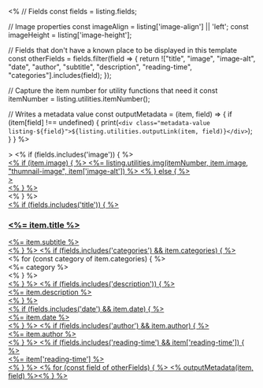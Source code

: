 <%
// Fields
const fields = listing.fields;

// Image properties
const imageAlign = listing['image-align'] || 'left';
const imageHeight = listing['image-height'];

// Fields that don't have a known place to be displayed in this template
const otherFields = fields.filter(field => {
return !["title", "image", "image-alt", "date", "author", "subtitle", "description", "reading-time", "categories"].includes(field);
});

// Capture the item number for utility functions that need it
const itemNumber = listing.utilities.itemNumber();

// Writes a metadata value
const outputMetadata = (item, field) => {
if (item[field] !== undefined) {
print(`<div class="metadata-value listing-${field}">${listing.utilities.outputLink(item, field)}</div>`);  
 }
}
%>

<div class="quarto-post image-<%= imageAlign %>" <%= listing.utilities.metadataAttrs(item) %>>
<% if (fields.includes('image')) { %>
<div class="thumbnail">
<a href="<%- item.path %>">
<% if (item.image) { %>
<%= listing.utilities.img(itemNumber, item.image, "thumnail-image", item['image-alt']) %>
<% } else { %>
<div class="thumbnail-image"<%= imageHeight ? ` style="height: ${imageHeight};"` : '' %>></div>
<% } %>
</a>
</div>
<% } %>
<div class="body"><a href="<%- item.path %>">
<% if (fields.includes('title')) { %>
<h3 class="no-anchor listing-title"><%= item.title %></h3>
<div class="listing-subtitle"><%= item.subtitle %></div>
<% } %>
<% if (fields.includes('categories') && item.categories) { %> 
</a>
<div class="listing-categories">
<% for (const category of item.categories) { %>
<div class="listing-category" onclick="window.quartoListingCategory('<%=category%>'); return false;"><%= category %></div>
<% } %>
</div>
<a href="<%- item.path %>">
<% } %> 
<% if (fields.includes('description')) { %>
<div class="delink listing-description">
<%= item.description %>
</div>
<% } %>
</a></div>
<div class="metadata"><a href="<%- item.path %>">
<% if (fields.includes('date') && item.date) { %><div class="listing-date"><%= item.date %></div><% } %>
<% if (fields.includes('author') && item.author) { %><div class="listing-author"><%= item.author %></div><% } %>
<% if (fields.includes('reading-time') && item['reading-time']) { %> <div class="listing-reading-time"><%= item['reading-time'] %></div> <% } %>
<% for (const field of otherFields) { %>
<% outputMetadata(item, field) %><% } %></a></div>

</div>
